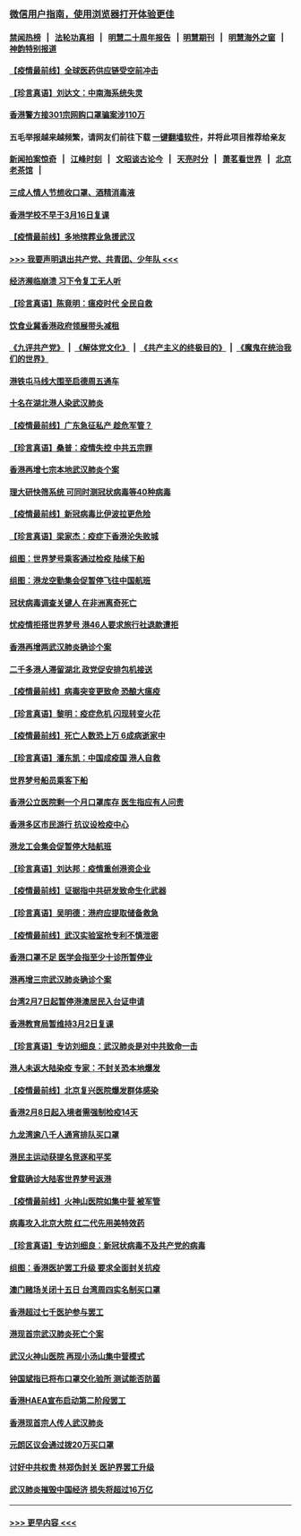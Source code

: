 ### [微信用户指南，使用浏览器打开体验更佳](https://github.com/gfw-breaker/banned-news1/blob/master/indexes/wechat-guide.md?t=0)
#### [禁闻热榜](热点新闻.md?t=0)  &nbsp;&nbsp;|&nbsp;&nbsp; [法轮功真相](https://github.com/gfw-breaker/truth/blob/master/README.md?t=0) &nbsp;&nbsp;|&nbsp;&nbsp; [明慧二十周年报告](https://github.com/gfw-breaker/mh-reports/blob/master/README.md?t=0) &nbsp;&nbsp;|&nbsp;&nbsp;[明慧期刊](https://github.com/gfw-breaker/mh-qikan) &nbsp;&nbsp;|&nbsp;&nbsp; [明慧海外之窗](https://github.com/gfw-breaker/mh-news/blob/master/README.md?t=0) &nbsp;&nbsp;|&nbsp;&nbsp; [神韵特别报道](https://github.com/gfw-breaker/mh-news/blob/master/shenyun.md?t=0)
#### [【疫情最前线】全球医药供应链受空前冲击](../pages/nsc415/n11869614.md?t=02170411) 
#### [【珍言真语】刘达文：中南海系统失灵](../pages/nsc415/n11869465.md?t=02170411) 
#### [香港警方接301宗网购口罩骗案涉110万](../pages/nsc415/n11867572.md?t=02170411) 
#### 五毛举报越来越频繁，请网友们前往下载 [一键翻墙软件](https://github.com/gfw-breaker/ssr-accounts)，并将此项目推荐给亲友
#### [新闻拍案惊奇](https://github.com/gfw-breaker/banned-news1/blob/master/pages/link4.md) &nbsp;&nbsp;|&nbsp;&nbsp; [江峰时刻](https://github.com/gfw-breaker/banned-news1/blob/master/pages/link4.md) &nbsp;&nbsp;|&nbsp;&nbsp; [文昭谈古论今](https://github.com/gfw-breaker/banned-news1/blob/master/pages/link4.md) &nbsp;&nbsp;|&nbsp;&nbsp; [天亮时分](https://github.com/gfw-breaker/banned-news1/blob/master/pages/link4.md) &nbsp;&nbsp;|&nbsp;&nbsp; [萧茗看世界](https://github.com/gfw-breaker/banned-news1/blob/master/pages/link4.md) &nbsp;&nbsp;|&nbsp;&nbsp; [北京老茶馆](https://github.com/gfw-breaker/banned-news1/blob/master/pages/link4.md) &nbsp;&nbsp;|&nbsp;&nbsp; 
#### [三成人情人节想收口罩、酒精消毒液](../pages/nsc415/n11867523.md?t=02170411) 
#### [香港学校不早于3月16日复课](../pages/nsc415/n11867498.md?t=02170411) 
#### [【疫情最前线】多地殡葬业急援武汉](../pages/nsc415/n11866914.md?t=02170411) 
#### [>>> 我要声明退出共产党、共青团、少年队 <<<](https://github.com/begood0513/goodnews/blob/master/quit/letter.md) 
#### [经济濒临崩溃 习下令复工无人听](../pages/nsc415/n11867269.md?t=02170411) 
#### [【珍言真语】陈竟明：瘟疫时代 全民自救](../pages/nsc415/n11866765.md?t=02170411) 
#### [饮食业冀香港政府领展带头减租](../pages/nsc415/n11864876.md?t=02170411) 
#### [《九评共产党》](https://github.com/begood0513/9ping.md/blob/master/README.md) &nbsp;|&nbsp; [《解体党文化》](../../../../jtdwh.md/blob/master/README.md)  &nbsp;|&nbsp; [《共产主义的终极目的》](../../../../gczydzjmd.md/blob/master/README.md) &nbsp;|&nbsp; [《魔鬼在统治我们的世界》](../../../../mgztzwmdsj.md/blob/master/README.md) 
#### [港铁屯马线大围至启德周五通车](../pages/nsc415/n11864842.md?t=02170411) 
#### [十名在湖北港人染武汉肺炎](../pages/nsc415/n11864807.md?t=02170411) 
#### [【疫情最前线】广东急征私产 趁危军管？](../pages/nsc415/n11864205.md?t=02170411) 
#### [【珍言真语】桑普：疫情失控 中共五宗罪](../pages/nsc415/n11864157.md?t=02170411) 
#### [香港再增七宗本地武汉肺炎个案](../pages/nsc415/n11862405.md?t=02170411) 
#### [理大研快筛系统 可同时测冠状病毒等40种病毒](../pages/nsc415/n11862376.md?t=02170411) 
#### [【疫情最前线】新冠病毒比伊波拉更危险](../pages/nsc415/n11862199.md?t=02170411) 
#### [【珍言真语】梁家杰：疫症下香港沦失败城](../pages/nsc415/n11861588.md?t=02170411) 
#### [组图：世界梦号乘客通过检疫 陆续下船](../pages/nsc415/n11858302.md?t=02170411) 
#### [组图：港龙空勤集会促暂停飞往中国航班](../pages/nsc415/n11858190.md?t=02170411) 
#### [冠状病毒调查关键人 在非洲离奇死亡](../pages/nsc415/n11859798.md?t=02170411) 
#### [忧疫情拒搭世界梦号 港46人要求旅行社退款遭拒](../pages/nsc415/n11859849.md?t=02170411) 
#### [香港再增两武汉肺炎确诊个案](../pages/nsc415/n11859833.md?t=02170411) 
#### [二千多港人滞留湖北 政党促安排包机接送](../pages/nsc415/n11859831.md?t=02170411) 
#### [【疫情最前线】病毒突变更致命 恐酿大瘟疫](../pages/nsc415/n11859604.md?t=02170411) 
#### [【珍言真语】黎明：疫症危机 闪现转变火花](../pages/nsc415/n11859199.md?t=02170411) 
#### [【疫情最前线】死亡人数恐上万 6成病逝家中](../pages/nsc415/n11856687.md?t=02170411) 
#### [【珍言真语】潘东凯：中国成疫国 港人自救](../pages/nsc415/n11856962.md?t=02170411) 
#### [世界梦号船员乘客下船](../pages/nsc415/n11856883.md?t=02170411) 
#### [香港公立医院剩一个月口罩库存 医生指应有人问责](../pages/nsc415/n11856875.md?t=02170411) 
#### [香港多区市民游行 抗议设检疫中心](../pages/nsc415/n11856866.md?t=02170411) 
#### [港龙工会集会促暂停大陆航班](../pages/nsc415/n11856840.md?t=02170411) 
#### [【珍言真语】刘达邦：疫情重创港资企业](../pages/nsc415/n11854274.md?t=02170411) 
#### [【疫情最前线】证据指中共研发致命生化武器](../pages/nsc415/n11853087.md?t=02170411) 
#### [【珍言真语】吴明德：港府应提取储备救急](../pages/nsc415/n11852734.md?t=02170411) 
#### [【疫情最前线】武汉实验室抢专利不慎泄密](../pages/nsc415/n11850310.md?t=02170411) 
#### [香港口罩不足 医学会指至少十诊所暂停业](../pages/nsc415/n11850301.md?t=02170411) 
#### [港再增三宗武汉肺炎确诊个案](../pages/nsc415/n11850328.md?t=02170411) 
#### [台湾2月7日起暂停港澳居民入台证申请](../pages/nsc415/n11850304.md?t=02170411) 
#### [香港教育局暂维持3月2日复课](../pages/nsc415/n11850260.md?t=02170411) 
#### [【珍言真语】专访刘细良：武汉肺炎是对中共致命一击](../pages/nsc415/n11849934.md?t=02170411) 
#### [港人未返大陆染疫 专家：不封关恐本地爆发](../pages/nsc415/n11848021.md?t=02170411) 
#### [【疫情最前线】北京复兴医院爆发群体感染](../pages/nsc415/n11847626.md?t=02170411) 
#### [香港2月8日起入境者需强制检疫14天](../pages/nsc415/n11847658.md?t=02170411) 
#### [九龙湾逾八千人通宵排队买口罩](../pages/nsc415/n11847647.md?t=02170411) 
#### [港民主运动获提名竞逐和平奖](../pages/nsc415/n11847633.md?t=02170411) 
#### [曾载确诊大陆客世界梦号返港](../pages/nsc415/n11847608.md?t=02170411) 
#### [【疫情最前线】火神山医院如集中营 被军管](../pages/nsc415/n11847524.md?t=02170411) 
#### [病毒攻入北京大院 红二代先用美特效药](../pages/nsc415/n11847427.md?t=02170411) 
#### [【珍言真语】专访刘细良：新冠状病毒不及共产党的病毒](../pages/nsc415/n11847164.md?t=02170411) 
#### [组图：香港医护罢工升级 要求全面封关抗疫](../pages/nsc415/n11844107.md?t=02170411) 
#### [澳门赌场关闭十五日 台湾周四实名制买口罩](../pages/nsc415/n11845083.md?t=02170411) 
#### [香港超过七千医护参与罢工](../pages/nsc415/n11845051.md?t=02170411) 
#### [港现首宗武汉肺炎死亡个案](../pages/nsc415/n11844998.md?t=02170411) 
#### [武汉火神山医院 再现小汤山集中营模式](../pages/nsc415/n11844763.md?t=02170411) 
#### [钟国斌指已将布口罩交化验所 测试能否防菌](../pages/nsc415/n11842783.md?t=02170411) 
#### [香港HAEA宣布启动第二阶段罢工](../pages/nsc415/n11842723.md?t=02170411) 
#### [香港现首宗人传人武汉肺炎](../pages/nsc415/n11842766.md?t=02170411) 
#### [元朗区议会通过拨20万买口罩](../pages/nsc415/n11842754.md?t=02170411) 
#### [讨好中共权贵 林郑伪封关 医护界罢工升级](../pages/nsc415/n11842359.md?t=02170411) 
#### [武汉肺炎摧毁中国经济 损失将超过16万亿](../pages/nsc415/n11839723.md?t=02170411) 

----
#### [ >>> 更早内容 <<< ](../indexes/nsc415-earlier.md)
